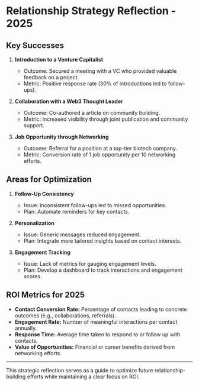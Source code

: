 # Relationship Strategy Reflection - 2025

## Key Successes

1. **Introduction to a Venture Capitalist**  
   - Outcome: Secured a meeting with a VC who provided valuable feedback on a project.  
   - Metric: Positive response rate (30% of introductions led to follow-ups).

2. **Collaboration with a Web3 Thought Leader**  
   - Outcome: Co-authored a article  on community building.  
   - Metric: Increased visibility through joint publication and community support.

3. **Job Opportunity through Networking**  
   - Outcome: Referral for a position at a top-tier biotech company.  
   - Metric: Conversion rate of 1 job opportunity per 10 networking efforts.

## Areas for Optimization

1. **Follow-Up Consistency**  
   - Issue: Inconsistent follow-ups led to missed opportunities.  
   - Plan: Automate reminders for key contacts.

2. **Personalization**  
   - Issue: Generic messages reduced engagement.  
   - Plan: Integrate more tailored insights based on contact interests.

3. **Engagement Tracking**  
   - Issue: Lack of metrics for gauging engagement levels.  
   - Plan: Develop a dashboard to track interactions and engagement scores.

## ROI Metrics for 2025

- **Contact Conversion Rate:** Percentage of contacts leading to concrete outcomes (e.g., collaborations, referrals).  
- **Engagement Rate:** Number of meaningful interactions per contact annually.  
- **Response Time:** Average time taken to respond to or follow up with contacts.  
- **Value of Opportunities:** Financial or career benefits derived from networking efforts.

---

This strategic reflection serves as a guide to optimize future relationship-building efforts while maintaining a clear focus on ROI.

